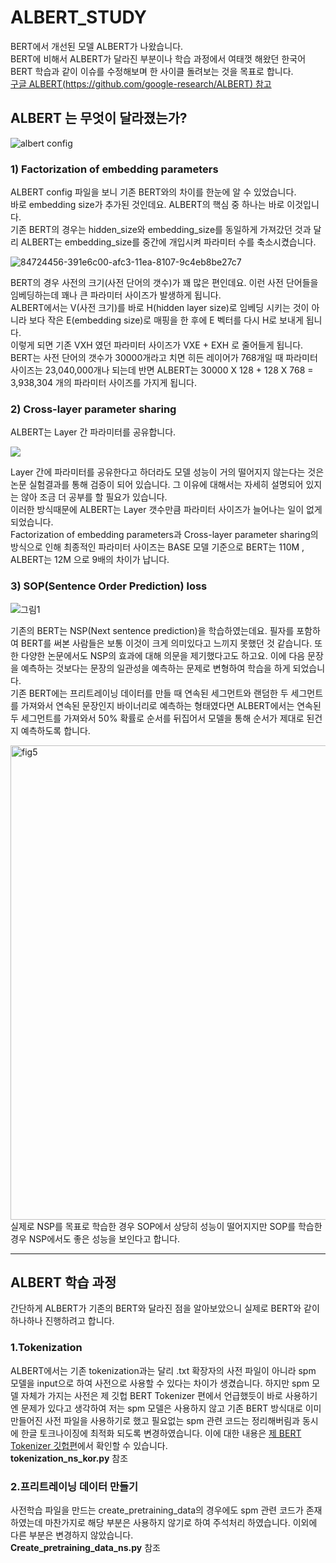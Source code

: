 # ALBERT_STUDY
BERT에서 개선된 모델 ALBERT가 나왔습니다.   
BERT에 비해서 ALBERT가 달라진 부분이나 학습 과정에서 여태껏 해왔던 한국어 BERT 학습과 같이 이슈를 수정해보며 한 사이클 돌려보는 것을 목표로 합니다.   
[구글 ALBERT(https://github.com/google-research/ALBERT) 참고](https://github.com/google-research/ALBERT)   

## ALBERT 는 무엇이 달라졌는가?
![albert config](https://user-images.githubusercontent.com/45644085/84722469-4a18ae80-afbe-11ea-879f-c030aa6e396b.JPG)   

### 1) Factorization of embedding parameters
ALBERT config 파일을 보니 기존 BERT와의 차이를 한눈에 알 수 있었습니다.   
바로 embedding size가 추가된 것인데요. ALBERT의 핵심 중 하나는 바로 이것입니다.   
기존 BERT의 경우는 hidden_size와 embedding_size를 동일하게 가져갔던 것과 달리 ALBERT는 embedding_size를 중간에 개입시켜 파라미터 수를 축소시켰습니다.

![84724456-391e6c00-afc3-11ea-8107-9c4eb8be27c7](https://user-images.githubusercontent.com/45644085/85256628-8442ee00-b49f-11ea-8052-4c1e50ed4b99.png)


BERT의 경우 사전의 크기(사전 단어의 갯수)가 꽤 많은 편인데요. 이런 사전 단어들을 임베딩하는데 꽤나 큰 파라미터 사이즈가 발생하게 됩니다.   
ALBERT에서는 V(사전 크기)를 바로 H(hidden layer size)로 임베딩 시키는 것이 아니라 보다 작은 E(embedding size)로 매핑을 한 후에 E 벡터를 다시 H로 보내게 됩니다.    
이렇게 되면 기존 VⅩH 였던 파라미터 사이즈가 VⅩE + EⅩH 로 줄어들게 됩니다.   
BERT는 사전 단어의 갯수가 30000개라고 치면 히든 레이어가 768개일 때 파라미터 사이즈는 23,040,000개나 되는데 반면 ‬ALBERT는 30000 X 128 + 128 X 768 = 3,938,304‬ 개의 파라미터 사이즈를 가지게 됩니다.


### 2) Cross-layer parameter sharing

ALBERT는 Layer 간 파라미터를 공유합니다.   

<img src = "https://user-images.githubusercontent.com/45644085/84725316-4d636880-afc5-11ea-80af-98db8e57da5f.png" align = "center">   

Layer 간에 파라미터를 공유한다고 하더라도 모델 성능이 거의 떨어지지 않는다는 것은 논문 실험결과를 통해 검증이 되어 있습니다. 그 이유에 대해서는 자세히 설명되어 있지는 않아 조금 더 공부를 할 필요가 있습니다.   
이러한 방식때문에 ALBERT는 Layer 갯수만큼 파라미터 사이즈가 늘어나는 일이 없게 되었습니다.   
Factorization of embedding parameters과 Cross-layer parameter sharing의 방식으로 인해 최종적인 파라미터 사이즈는 BASE 모델 기준으로 BERT는 110M , ALBERT는 12M 으로 9배의 차이가 납니다.

### 3) SOP(Sentence Order Prediction) loss
![그림1](https://user-images.githubusercontent.com/45644085/84726625-468a2500-afc8-11ea-9ed8-118f66cc7403.png)   

기존의 BERT는 NSP(Next sentence prediction)을 학습하였는데요. 필자를 포함하여 BERT를 써본 사람들은 보통 이것이 크게 의미있다고 느끼지 못했던 것 같습니다. 또한 다양한 논문에서도 NSP의 효과에 대해 의문을 제기했다고도 하고요. 이에 다음 문장을 예측하는 것보다는 문장의 일관성을 예측하는 문제로 변형하여 학습을 하게 되었습니다.   
기존 BERT에는 프리트레이닝 데이터를 만들 때 연속된 세그먼트와 랜덤한 두 세그먼트를 가져와서 연속된 문장인지 바이너리로 예측하는 형태였다면 ALBERT에서는 연속된 두 세그먼트를 가져와서 50% 확률로 순서를 뒤집어서 모델을 통해 순서가 제대로 된건지 예측하도록 합니다.

<img width="759" alt="fig5" src="https://user-images.githubusercontent.com/45644085/84726735-7fc29500-afc8-11ea-831e-8549579777a0.png">   
실제로 NSP를 목표로 학습한 경우 SOP에서 상당히 성능이 떨어지지만 SOP를 학습한 경우 NSP에서도 좋은 성능을 보인다고 합니다.   

---   

## ALBERT 학습 과정   
간단하게 ALBERT가 기존의 BERT와 달라진 점을 알아보았으니 실제로 BERT와 같이 하나하나 진행하려고 합니다.   
### 1.Tokenization 
ALBERT에서는 기존 tokenization과는 달리 .txt 확장자의 사전 파일이 아니라 spm 모델을 input으로 하여 사전으로 사용할 수 있다는 차이가 생겼습니다. 하지만 spm 모델 자체가 가지는 사전은 제 깃헙  BERT Tokenizer 편에서 언급했듯이 바로 사용하기엔 문제가 있다고 생각하여 저는 spm 모델은 사용하지 않고 기존 BERT 방식대로 이미 만들어진 사전 파일을 사용하기로 했고 필요없는 spm 관련 코드는 정리해버림과 동시에 한글 토크나이징에 최적화 되도록 변경하였습니다. 이에 대한 내용은 [제 BERT Tokenizer 깃헙편](https://github.com/ilhoonkim/BertTokenizer)에서 확인할 수 있습니다.   
**tokenization_ns_kor.py** 참조   

### 2.프리트레이닝 데이터 만들기   
사전학습 파일을 만드는 create_pretraining_data의 경우에도 spm 관련 코드가 존재하였는데 마찬가지로 해당 부분은 사용하지 않기로 하여 주석처리 하였습니다. 이외에 다른 부분은 변경하지 않았습니다.   
**Create_pretraining_data_ns.py** 참조

